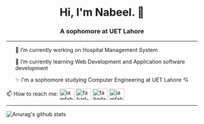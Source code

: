 
<h1 align="center">Hi, I'm Nabeel. 👋</h1>
<h3 align="center"> A sophomore at UET Lahore</h3>
<hr>
<ul>
  <p>🔭 I’m currently working on Hospital Management System</p>
  <p>🌱 I’m currently learning Web Development and Application software development</p>
  <p>✨ I'm a sophomore studying Computer Engineering at UET Lahore 💘</p>

 </ul>
 📫 How to reach me: 
 <a href="http://www.twitter.com/nabeel_raza" target="blank"><img align="center" src="https://cdn.jsdelivr.net/npm/simple-icons@3.0.1/icons/twitter.svg" alt="iamfahadashiq" height="30" width="40" /></a>
 <a href="https://www.linkedin.com/in/nabeel-raza-ab8b1b19b/" target="blank"><img align="center" src="https://cdn.jsdelivr.net/npm/simple-icons@3.0.1/icons/linkedin.svg" alt="fahad-ashiq-303/" height="30" width="40" /></a>
 <a href="http://www.facebook.com/nabeelraza512" target="blank"><img align="center" src="https://cdn.jsdelivr.net/npm/simple-icons@3.0.1/icons/facebook.svg" alt="fahadashiq30" height="30" width="40" /></a>
 <a href="https://instagram.com/iamfahadashiq" target="blank"><img align="center" src="https://cdn.jsdelivr.net/npm/simple-icons@3.0.1/icons/instagram.svg" alt="iamfahadashiq" height="30" width="40" /></a>
<hr>

![Anurag's github stats](https://github-readme-stats.vercel.app/api?username=nabeelraza-7&show_icons=true&theme=radical&hide=contribs,prs&count_private=true)
